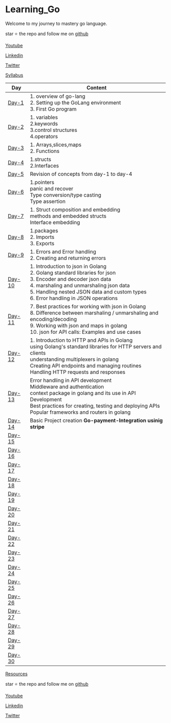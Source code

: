 # Learning_Go

Welcome to my journey to mastery go language.

star ⭐ the repo and follow me on [github](https://www.github.com/charan-happy)

[Youtube]()

[Linkedin](https://www.linkedin.com/in/nagacharan-g)

[Twitter](https://x.com/charantechie)

[Syllabus](https://github.com/charan-happy/Learning_Go/blob/main/syllabus.md)

|Day|Content|
|---|---|
|[Day-1](https://github.com/charan-happy/Learning_Go/tree/main/Day-1)|1. overview of go-lang<br>2. Setting up the GoLang environment<br>3. First Go program|
|[Day-2](https://github.com/charan-happy/Learning_Go/tree/main/Day-2)|1. variables<br>2.keywords<br>3.control structures<br>4.operators |
|[Day-3](https://github.com/charan-happy/Learning_Go/tree/main/Day-3)|1. Arrays,slices,maps <br> 2. Functions|
|[Day-4](https://github.com/charan-happy/Learning_Go/tree/main/Day-4)|1.structs <br> 2.Interfaces|
|[Day-5](https://github.com/charan-happy/Learning_Go/tree/main/Day-5)|Revision of concepts from day-1 to day-4|
|[Day-6](https://github.com/charan-happy/Learning_Go/tree/main/Day-6)|1.pointers <br> panic and recover <br> Type conversion/type casting <br> Type assertion|
|[Day-7](https://github.com/charan-happy/Learning_Go/tree/main/Day-7)|1. Struct composition and embedding <br> methods and embedded structs <br> Interface embedding|
|[Day-8](https://github.com/charan-happy/Learning_Go/tree/main/Day-8)|1.packages <br> 2. Imports <br> 3. Exports|
|[Day-9](https://github.com/charan-happy/Learning_Go/tree/main/Day-9)|1. Errors and Error handling <br> 2. Creating and returning errors|
|[Day-10](https://github.com/charan-happy/Learning_Go/tree/main/Day-10)|1. Introduction to json in Golang <br> 2. Golang standard libraries for json <br> 3. Encoder and decoder json data <br> 4. marshaling and unmarshaling json data <br> 5. Handling nested JSON data and custom types <br> 6. Error handling in JSON operations|
|[Day-11](https://github.com/charan-happy/Learning_Go/tree/main/Day-11)|7. Best practices for working with json in Golang <br> 8. Difference between marshaling / unmarshaling and encoding/decoding <br> 9. Working with json and maps in golang <br> 10. json for API calls: Examples and use cases|
|[Day-12](https://github.com/charan-happy/Learning_Go/tree/main/Day-12)|1. Introduction to HTTP and APIs in Golang <br> using Golang's standard libraries for HTTP servers and clients <br> understanding multiplexers in golang <br> Creating API endpoints and managing routines <br> Handling HTTP requests and responses |
|[Day-13](https://github.com/charan-happy/Learning_Go/tree/main/Day-13)|Error handling in API development <br> Middleware and authentication <br> context package in golang and its use in API Development <br> Best practices for creating, testing and deploying APIs <br> Popular frameworks and routers in golang|
|[Day-14](https://github.com/charan-happy/Learning_Go/tree/main/Day-14)|Basic Project creation **Go-payment-Integration usinig stripe** |
|[Day-15](https://github.com/charan-happy/Learning_Go/tree/main/Day-15)||
|[Day-16](https://github.com/charan-happy/Learning_Go/tree/main/Day-16)||
|[Day-17](https://github.com/charan-happy/Learning_Go/tree/main/Day-17)||
|[Day-18](https://github.com/charan-happy/Learning_Go/tree/main/Day-18)||
|[Day-19](https://github.com/charan-happy/Learning_Go/tree/main/Day-19)||
|[Day-20](https://github.com/charan-happy/Learning_Go/tree/main/Day-20)||
|[Day-21](https://github.com/charan-happy/Learning_Go/tree/main/Day-21)||
|[Day-22](https://github.com/charan-happy/Learning_Go/tree/main/Day-22)||
|[Day-23](https://github.com/charan-happy/Learning_Go/tree/main/Day-23)||
|[Day-24](https://github.com/charan-happy/Learning_Go/tree/main/Day-24)||
|[Day-25](https://github.com/charan-happy/Learning_Go/tree/main/Day-25)||
|[Day-26](https://github.com/charan-happy/Learning_Go/tree/main/Day-26)||
|[Day-27](https://github.com/charan-happy/Learning_Go/tree/main/Day-27)||
|[Day-28](https://github.com/charan-happy/Learning_Go/tree/main/Day-28)||
|[Day-29](https://github.com/charan-happy/Learning_Go/tree/main/Day-29)||
|[Day-30](https://github.com/charan-happy/Learning_Go/tree/main/Day-30)||


[Resources](https://github.com/charan-happy/Learning_Go/blob/main/Resources.md)

star ⭐ the repo and follow me on [github](https://www.github.com/charan-happy)

[Youtube]()

[Linkedin](https://www.linkedin.com/in/nagacharan-g)

[Twitter](https://x.com/charantechie)
